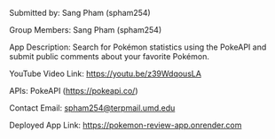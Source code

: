 Submitted by: Sang Pham (spham254)

Group Members: Sang Pham (spham254)

App Description: Search for Pokémon statistics using the PokeAPI and submit public comments about your favorite Pokémon.

YouTube Video Link: https://youtu.be/z39WdqousLA

APIs: PokeAPI (https://pokeapi.co/)

Contact Email: spham254@terpmail.umd.edu

Deployed App Link: https://pokemon-review-app.onrender.com

